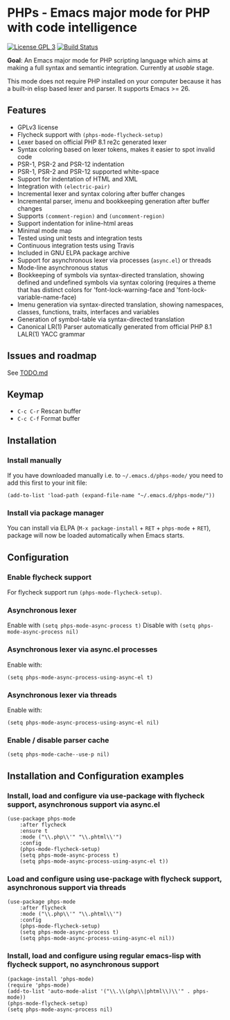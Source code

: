 # PHPs - Emacs major mode for PHP with code intelligence

[![License GPL 3](https://img.shields.io/badge/license-GPL_3-green.svg)](https://www.gnu.org/licenses/gpl-3.0.txt)
[![Build Status](https://api.travis-ci.com/cjohansson/emacs-phps-mode.svg?branch=master)](https://app.travis-ci.com/github/cjohansson/emacs-phps-mode)

**Goal**: An Emacs major mode for PHP scripting language which aims at making a full syntax and semantic integration. Currently at *usable* stage.

This mode does not require PHP installed on your computer because it has a built-in elisp based lexer and parser. It supports Emacs >= 26.

## Features

* GPLv3 license
* Flycheck support with `(phps-mode-flycheck-setup)`
* Lexer based on official PHP 8.1 re2c generated lexer
* Syntax coloring based on lexer tokens, makes it easier to spot invalid code
* PSR-1, PSR-2 and PSR-12 indentation
* PSR-1, PSR-2 and PSR-12 supported white-space
* Support for indentation of HTML and XML
* Integration with `(electric-pair)`
* Incremental lexer and syntax coloring after buffer changes
* Incremental parser, imenu and bookkeeping generation after buffer changes
* Supports `(comment-region)` and `(uncomment-region)`
* Support indentation for inline-html areas
* Minimal mode map
* Tested using unit tests and integration tests
* Continuous integration tests using Travis
* Included in GNU ELPA package archive
* Support for asynchronous lexer via processes (`async.el`) or threads
* Mode-line asynchronous status
* Bookkeeping of symbols via syntax-directed translation, showing defined and undefined symbols via syntax coloring (requires a theme that has distinct colors for 'font-lock-warning-face and 'font-lock-variable-name-face)
* Imenu generation via syntax-directed translation, showing namespaces, classes, functions, traits, interfaces and variables
* Generation of symbol-table via syntax-directed translation
* Canonical LR(1) Parser automatically generated from official PHP 8.1 LALR(1) YACC grammar

## Issues and roadmap

See [TODO.md](TODO.md)

## Keymap

* `C-c C-r` Rescan buffer
* `C-c C-f` Format buffer

## Installation

### Install manually

If you have downloaded manually i.e. to `~/.emacs.d/phps-mode/` you need to add this first to your init file:

``` emacs-lisp
(add-to-list 'load-path (expand-file-name "~/.emacs.d/phps-mode/"))
```

### Install via package manager

You can install via ELPA (`M-x package-install` + `RET` + `phps-mode` + `RET`), package will now be loaded automatically when Emacs starts.

## Configuration

### Enable flycheck support

For flycheck support run `(phps-mode-flycheck-setup)`.

### Asynchronous lexer

Enable with `(setq phps-mode-async-process t)`
Disable with `(setq phps-mode-async-process nil)`

### Asynchronous lexer via async.el processes

Enable with:

``` emacs-lisp
(setq phps-mode-async-process-using-async-el t)
```

### Asynchronous lexer via threads

Enable with:

``` emacs-lisp
(setq phps-mode-async-process-using-async-el nil)
```

### Enable / disable parser cache

``` emacs-lisp
(setq phps-mode-cache--use-p nil)
```

## Installation and Configuration examples

### Install, load and configure via use-package with flycheck support, asynchronous support via async.el

``` emacs-lisp
(use-package phps-mode
    :after flycheck
    :ensure t
    :mode ("\\.php\\'" "\\.phtml\\'")
    :config
    (phps-mode-flycheck-setup)
    (setq phps-mode-async-process t)
    (setq phps-mode-async-process-using-async-el t))
```

### Load and configure using use-package with flycheck support, asynchronous support via threads

``` emacs-lisp
(use-package phps-mode
    :after flycheck
    :mode ("\\.php\\'" "\\.phtml\\'")
    :config
    (phps-mode-flycheck-setup)
    (setq phps-mode-async-process t)
    (setq phps-mode-async-process-using-async-el nil))
```

### Install, load and configure using regular emacs-lisp with flycheck support, no asynchronous support
``` emacs-lisp
(package-install 'phps-mode)
(require 'phps-mode)
(add-to-list 'auto-mode-alist '("\\.\\(php\\|phtml\\)\\'" . phps-mode))
(phps-mode-flycheck-setup)
(setq phps-mode-async-process nil)
```

